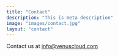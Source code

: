 ```yaml
---
title: "Contact"
description: "This is meta description"
image: "images/contact.jpg"
layout: "contact"
---
```


Contact us at info@venuscloud.com

